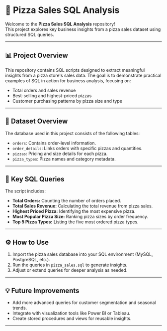 # 🍕 Pizza Sales SQL Analysis

Welcome to the **Pizza Sales SQL Analysis** repository!  
This project explores key business insights from a pizza sales dataset using structured SQL queries.

---

## 📊 Project Overview

This repository contains SQL scripts designed to extract meaningful insights from a pizza store's sales data. The goal is to demonstrate practical examples of SQL in action for business analysis, focusing on:

- Total orders and sales revenue
- Best-selling and highest-priced pizzas
- Customer purchasing patterns by pizza size and type

---

## 💾 Dataset Overview

The database used in this project consists of the following tables:

- `orders`: Contains order-level information.
- `order_details`: Links orders with specific pizzas and quantities.
- `pizzas`: Pricing and size details for each pizza.
- `pizza_types`: Pizza names and category metadata.

---

## 🧠 Key SQL Queries

The script includes:

- **Total Orders:** Counting the number of orders placed.
- **Total Sales Revenue:** Calculating the total revenue from pizza sales.
- **Highest Priced Pizza:** Identifying the most expensive pizza.
- **Most Popular Pizza Size:** Ranking pizza sizes by order frequency.
- **Top 5 Pizza Types:** Listing the five most ordered pizza types.

---

## ⚙️ How to Use

1. Import the pizza sales database into your SQL environment (MySQL, PostgreSQL, etc.).
2. Run the queries in `pizza_sales.sql` to generate insights.
3. Adjust or extend queries for deeper analysis as needed.

---

## 💡 Future Improvements

- Add more advanced queries for customer segmentation and seasonal trends.
- Integrate with visualization tools like Power BI or Tableau.
- Create stored procedures and views for reusable insights.

---
